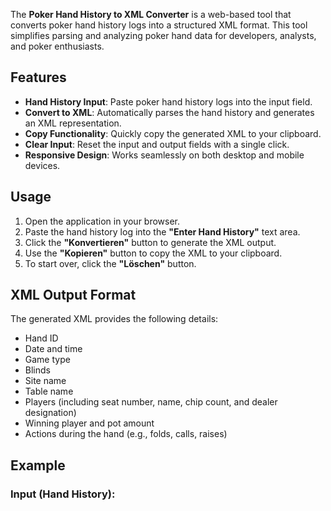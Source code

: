 

The **Poker Hand History to XML Converter** is a web-based tool that converts poker hand history logs into a structured XML format. This tool simplifies parsing and analyzing poker hand data for developers, analysts, and poker enthusiasts.

## Features

- **Hand History Input**: Paste poker hand history logs into the input field.
- **Convert to XML**: Automatically parses the hand history and generates an XML representation.
- **Copy Functionality**: Quickly copy the generated XML to your clipboard.
- **Clear Input**: Reset the input and output fields with a single click.
- **Responsive Design**: Works seamlessly on both desktop and mobile devices.

## Usage

1. Open the application in your browser.
2. Paste the hand history log into the **"Enter Hand History"** text area.
3. Click the **"Konvertieren"** button to generate the XML output.
4. Use the **"Kopieren"** button to copy the XML to your clipboard.
5. To start over, click the **"Löschen"** button.

## XML Output Format

The generated XML provides the following details:
- Hand ID
- Date and time
- Game type
- Blinds
- Site name
- Table name
- Players (including seat number, name, chip count, and dealer designation)
- Winning player and pot amount
- Actions during the hand (e.g., folds, calls, raises)

## Example

### Input (Hand History):
